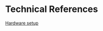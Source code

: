 # Technical References

[Hardware setup](https://docs.nvidia.com/jetson/archives/l4t-archived/l4t-3231/index.html#page/Tegra%2520Linux%2520Driver%2520Package%2520Development%2520Guide%2Fhw_setup.html%23wwpID0E0FN0HA)


